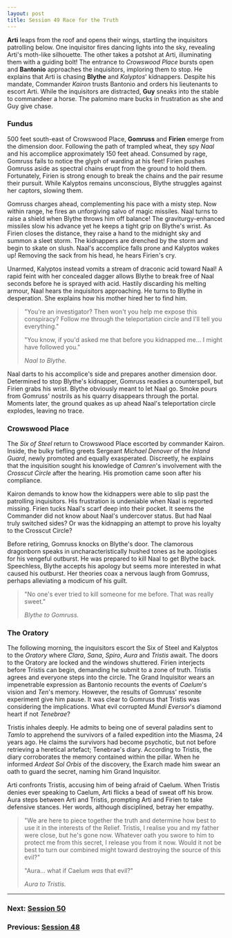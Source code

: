 ```yaml
---
layout: post
title: Session 49 Race for the Truth
---
```


**Arti** leaps from the roof and opens their wings, startling the inquisitors patrolling below. One inquisitor fires dancing lights into the sky, revealing Arti's moth-like silhouette. The other takes a potshot at Arti, illuminating them with a guiding bolt! The entrance to *Crowswood Place* bursts open and **Bantonio** approaches the inquisitors, imploring them to stop. He explains that Arti is chasing **Blythe** and *Kalyptos*' kidnappers. Despite his mandate, Commander *Kairon* trusts Bantonio and orders his lieutenants to escort Arti. While the inquisitors are distracted, **Guy** sneaks into the stable to commandeer a horse. The palomino mare bucks in frustration as she and Guy give chase.

### Fundus

500 feet south-east of Crowswood Place, **Gomruss** and **Firien** emerge from the dimension door. Following the path of trampled wheat, they spy *Naal* and his accomplice approximately 150 feet ahead. Consumed by rage, Gomruss fails to notice the glyph of warding at his feet! Firien pushes Gomruss aside as spectral chains erupt from the ground to hold them. Fortunately, Firien is strong enough to break the chains and the pair resume their pursuit. While Kalyptos remains unconscious, Blythe struggles against her captors, slowing them.

Gomruss charges ahead, complementing his pace with a misty step. Now within range, he fires an unforgiving salvo of magic missiles. Naal turns to raise a shield when Blythe throws him off balance! The graviturgy-enhanced missiles slow his advance yet he keeps a tight grip on Blythe's wrist. As Firien closes the distance, they raise a hand to the midnight sky and summon a sleet storm. The kidnappers are drenched by the storm and begin to skate on slush. Naal's accomplice falls prone and Kalyptos wakes up! Removing the sack from his head, he hears Firien's cry.

Unarmed, Kalyptos instead vomits a stream of draconic acid toward Naal! A rapid feint with her concealed dagger allows Blythe to break free of Naal seconds before he is sprayed with acid. Hastily discarding his melting armour, Naal hears the inquisitors approaching. He turns to Blythe in desperation. She explains how his mother hired her to find him.

> "You're an investigator? Then won't you help me expose this conspiracy? Follow me through the teleportation circle and I'll tell you everything."
>
> "You know, if you'd asked me that before you kidnapped me... I might have followed you."
>
> *Naal to Blythe.*

Naal darts to his accomplice's side and prepares another dimension door. Determined to stop Blythe's kidnapper, Gomruss readies a counterspell, but Firien grabs his wrist. Blythe obviously meant to let Naal go. Smoke pours from Gomruss' nostrils as his quarry disappears through the portal. Moments later, the ground quakes as up ahead Naal's teleportation circle explodes, leaving no trace.

### Crowswood Place

The *Six of Steel* return to Crowswood Place escorted by commander Kairon. Inside, the bulky tiefling greets Sergeant *Michael Denover* of the *Inland Guard*, newly promoted and equally exasperated. Discreetly, he explains that the inquisition sought his knowledge of *Camren*'s involvement with the *Crosscut Circle* after the hearing. His promotion came soon after his compliance.

Kairon demands to know how the kidnappers were able to slip past the patrolling inquisitors. His frustration is undeniable when Naal is reported missing. Firien tucks Naal's scarf deep into their pocket. It seems the Commander did not know about Naal's undercover status. But had Naal truly switched sides? Or was the kidnapping an attempt to prove his loyalty to the Crosscut Circle?

Before retiring, Gomruss knocks on Blythe's door. The clamorous dragonborn speaks in uncharacteristically hushed tones as he apologises for his vengeful outburst. He was prepared to kill Naal to get Blythe back. Speechless, Blythe accepts his apology but seems more interested in what caused his outburst. Her theories coax a nervous laugh from Gomruss, perhaps alleviating a modicum of his guilt.

> "No one's ever tried to kill someone for me before. That was really sweet."
>
> *Blythe to Gomruss.*

### The Oratory

The following morning, the inquisitors escort the Six of Steel and Kalyptos to the *Oratory* where *Clara*, *Sana*, *Spiro*, *Aura* and *Tristis* await. The doors to the Oratory are locked and the windows shuttered. Firien interjects before Tristis can begin, demanding he submit to a zone of truth. Tristis agrees and everyone steps into the circle. The Grand Inquisitor wears an impenetrable expression as Bantonio recounts the events of *Caelum*'s vision and *Ten*'s memory. However, the results of Gomruss' resonite experiment give him pause. It was clear to Gomruss that Tristis was considering the implications. What evil corrupted *Mundi Eversor*'s diamond heart if not *Tenebrae*?

Tristis inhales deeply. He admits to being one of several paladins sent to *Tamlo* to apprehend the survivors of a failed expedition into the Miasma, 24 years ago. He claims the survivors had become psychotic, but not before retrieving a heretical artefact; Tenebrae's diary. According to Tristis, the diary corroborates the memory contained within the pillar. When he informed *Ardeat Sol Orbis* of the discovery, the Exarch made him swear an oath to guard the secret, naming him Grand Inquisitor.

Arti confronts Tristis, accusing him of being afraid of Caelum. When Tristis denies ever speaking to Caelum, Arti flicks a bead of sweat off his brow. Aura steps between Arti and Tristis, prompting Arti and Firien to take defensive stances. Her words, although disciplined, betray her empathy.

> "We are here to piece together the truth and determine how best to use it in the interests of the Relief. Tristis, I realise you and my father were close, but he's gone now. Whatever oath you swore to him to protect me from this secret, I release you from it now. Would it not be best to turn our combined might toward destroying the source of this evil?"
>
> "Aura... what if Caelum *was* that evil?"
>
> *Aura to Tristis.*

---

### **Next: [Session 50](session-50)**
### **Previous: [Session 48](../season-1/session-48)**
